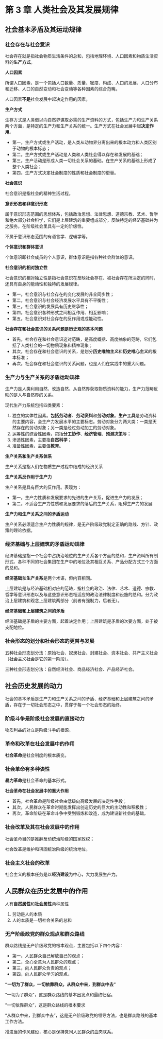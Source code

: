 # 第 3 章 人类社会及其发展规律

## 社会基本矛盾及其运动规律

### 社会存在与社会意识

社会存在就是指社会物质生活条件的总和，包括地理环境、人口因素和物质生活资料的**生产方式**。

**人口因素**

所谓人口因素，是一个包括人口数量、质量、密度、构成、人口的发展、人口分布和迁移、人口的自然变动和社会变动等各种因素的综合范畴。

人口因素**不是**社会发展中起决定作用的因素。

**生产方式**

生存方式是人类借以向自然界谋取必需的生产资料的方式，包括生产力和生产关系两个方面，是特定的生产力和生产关系的统一。生产方式在社会发展中起**决定作用**。

* 第一，生产方式或生产活动，是人类从动物界分离出来的根本动力和人类区别于动物的根本标志；
* 第二，生产方式或生产活动是人类和人类社会得以存在和发展的基础；
* 第三，生产活动是形成人类一切社会关系的基础。在生产关系的基础上形成了整个人类社会；
* 第四，生产方式决定社会制度的性质和社会制度的更替。



**社会意识**

社会意识是指社会的精神生活过程。

**意识形态和非意识形态**

属于意识形态范围的思想体系，包括政治思想、法律思想、道德宗教、艺术、哲学和绝大部分社会科学，它们是上层建筑的重要组成部分，反映特定的经济基础并为之服务，在阶级社会里具有一定的阶级性。

不属于意识形态范围的有语言学、逻辑学等。

**个体意识和群体意识**

个体意识即社会成员的个人意识，群体意识是指各种社会群体的意识。

**社会意识的相对独立性**

社会意识的相对独立性是指社会意识在反映社会存在、被社会存在所决定的同时，还具有自身的能动性和独特的发展规律。

* 第一，社会意识与社会存在的变化发展的非全同步性；
* 第二，社会意识与社会经济发展水平具有不平衡性；
* 第三，社会意识的发展具有历史继承性；
* 第四，社会意识各种形式之间相互作用、相互影响；
* 第五，社会意识对社会存在的反作用或成能动性。



**社会存在和社会意识的关系问题是历史观的基本问题**

* 首先，社会存在和社会意识这对范畴，是高度概括、高度抽象的范畴，它们包括了人类社会的一切物质现象和精神现象；
* 其次，社会存在和社会意识的关系，是划分**历史唯物主义**和**历史唯心主义**的根本标准；
* 再次，社会存在和社会意识的关系问题，也是人们在实践中的重大问题。



### 生产力与生产关系的矛盾运动规律

生产力是人类利用自然、改造自然、从自然界获取物质资料的能力，生产力范畴反映的是人与自然界的关系。

现代生产力系统包括四类要素：

1. 独立的实体性因素。**包括劳动者**、**劳动资料**和**劳动对象**。**生产工具**是劳动资料的主要内容，会生产力发展水平的主要标志。劳动对象分为两大类：一类是天然存在的劳动对象；另一类是经过劳动加工的劳动对象。
2. 运筹性的综合性因素，包括**分工协作**、**经济管理**、**预测决策**等；
3. 渗透性因素，主要指**自然科学**；
4. 准备性因素，主要值**教育**。



**生产关系和生产关系体系**

生产关系是指人们在物质生产过程中结成的经济关系



**生产关系反作用于生产力**

生产关系是具有巨大的反作用。表现为：

* 第一，生产力性质和发展要求的先进的生产关系，促进生产力的发展；
* 第二，不适合生产力性质和发展要求的落后的生产关系，阻碍生产力的发展



**生产力和生产关系之间的矛盾运动**

生产关系必须适合生产力性质的规律，是无产阶级政党制定正确的路线、方针、政策的理论依据。



### 经济基础与上层建筑的矛盾运动规律

经济基础是指一个社会中占统治地位的生产关系各个方面的总和，生产资料所有制形式、各种不同的社会集团在生产中的地位及其相互关系、产品分配方式三个方面的总和。

**经济基础**和**生产关系**是两个术语，但内容相同。

上层建筑是与经济基础相对应的范畴，指社会的政治、法律、艺术、道德、宗教、哲学等意识形态以及与这些意识形态相适应的政治法律制度和设施的总和。分为政治上层建筑和观念上层建筑两部分（前者有强制力，后者无）。



**经济基础和上层建筑之间的矛盾**

经济基础是矛盾的主要方面，起着决定作用；上层建筑是矛盾的次要方面，处于被支配地位。



### 社会形态的划分和社会形态的更替与发展

五种社会形态划分法：原始社会、奴隶社会、封建社会、资本社会、共产主义社会（社会主义社会是它的第一阶段）。

三种社会形态划分法：自然经济社会、商品经济社会、产品经济社会。



## 社会历史发展的动力

社会的基本矛盾是生产力和生产关系之间的矛盾、经济基础和上层建筑之间的矛盾，存在于一切社会形态之中，贯穿于每一个社会形态的始终。



### 阶级斗争是阶级社会发展的直接动力

物质利益的对立是阶级斗争的根源。



### 革命和改革在社会发展中的作用

**社会革命**是社会制度的根本质变。



### 社会革命有多种诶性

**暴力革命**是社会革命的基本形式。

**社会革命在社会发展中的重大作用**

* 首先，社会革命是阶级社会由低级向高级发展的决定性手段；
* 其次，人民群众在革命时期能发挥出创造历史的巨大的主动性和积极性；
* 再次，革命阶级在革命斗争中受到锻炼和改造，成为建设新社会的基础。



### 社会改革及其在社会发展中的作用

社会革命目的是推翻反动统治阶级的国家政权；

社会改革是维护和巩固统治阶级的统治地位。



### 社会主义社会的改革

社会主义的根本任务是以**经济建设**为中心，大力发展生产力。



## 人民群众在历史发展中的作用

人有**自然属性**和**社会属性**两种属性

1. 劳动是人的本质
2. 人的本质是一切社会关系的总和 



### 无产阶级政党的群众观点和群众路线

群众路线是无产阶级政党的根本观点，主要包括以下四个内容：

* 第一，人民群众自己解放自己的观点；
* 第二，全心全意为人民群众的观点；
* 第三，向人民群众负责的观点；
* 第四，向人民群众学习的观点。

**“一切为了群众，一切依靠群众，从群众中来，到群众中去”**

“一切为了群众"，这是群众路线的基本出发点和最终归宿。

“一切依靠群众”，这是群众路线的根本要求

“从群众中来，到群众中去”，这是无产阶级政党的领导方法，也是群众路线的基本工作方法。

推进当的作风建设，核心是保持党同人民群众的血肉联系。

